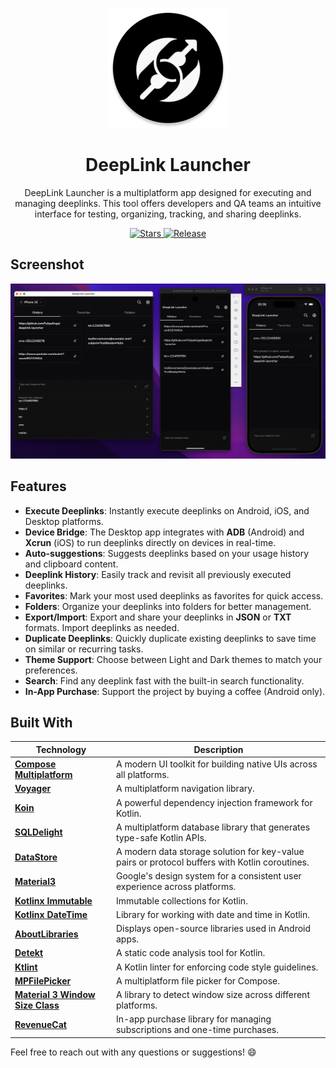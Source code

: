 <p align="center">
  <img src="androidApp/src/main/res/mipmap-xxxhdpi/ic_launcher_round.webp" alt="DeepLink Launcher Logo" />
</p>

<h1 align="center">DeepLink Launcher</h1>

<p align="center">
  DeepLink Launcher is a multiplatform app designed for executing and managing deeplinks. This tool offers developers and QA teams an intuitive interface for testing, organizing, tracking, and sharing deeplinks.
</p>

<p align="center">
  <a href="https://github.com/FelipeKoga/deeplink-launcher/stargazers">
    <img src="https://img.shields.io/github/stars/FelipeKoga/deeplink-launcher" alt="Stars" />
  </a>
  <a href="https://github.com/FelipeKoga/deeplink-launcher/actions/workflows/release.yml">
    <img src="https://github.com/FelipeKoga/deeplink-launcher/actions/workflows/release.yml/badge.svg" alt="Release" />
  </a>
</p>

## Screenshot
![screenshot](./docs/screenshot.png)

## Features

- **Execute Deeplinks**: Instantly execute deeplinks on Android, iOS, and Desktop platforms.
- **Device Bridge**: The Desktop app integrates with **ADB** (Android) and **Xcrun** (iOS) to run deeplinks directly on devices in real-time.
- **Auto-suggestions**: Suggests deeplinks based on your usage history and clipboard content.
- **Deeplink History**: Easily track and revisit all previously executed deeplinks.
- **Favorites**: Mark your most used deeplinks as favorites for quick access.
- **Folders**: Organize your deeplinks into folders for better management.
- **Export/Import**: Export and share your deeplinks in **JSON** or **TXT** formats. Import deeplinks as needed.
- **Duplicate Deeplinks**: Quickly duplicate existing deeplinks to save time on similar or recurring tasks.
- **Theme Support**: Choose between Light and Dark themes to match your preferences.
- **Search**: Find any deeplink fast with the built-in search functionality.
- **In-App Purchase**: Support the project by buying a coffee (Android only).

## Built With

| Technology | Description |
|------------|-------------|
| [**Compose Multiplatform**](https://github.com/JetBrains/compose-jb) | A modern UI toolkit for building native UIs across all platforms. |
| [**Voyager**](https://github.com/adrielcafe/voyager) | A multiplatform navigation library. |
| [**Koin**](https://insert-koin.io/) | A powerful dependency injection framework for Kotlin. |
| [**SQLDelight**](https://cashapp.github.io/sqldelight/) | A multiplatform database library that generates type-safe Kotlin APIs. |
| [**DataStore**](https://developer.android.com/jetpack/androidx/releases/datastore) | A modern data storage solution for key-value pairs or protocol buffers with Kotlin coroutines. |
| [**Material3**](https://m3.material.io/) | Google's design system for a consistent user experience across platforms. |
| [**Kotlinx Immutable**](https://github.com/Kotlin/kotlinx.collections.immutable) | Immutable collections for Kotlin. |
| [**Kotlinx DateTime**](https://github.com/Kotlin/kotlinx-datetime) | Library for working with date and time in Kotlin. |
| [**AboutLibraries**](https://github.com/mikepenz/AboutLibraries) | Displays open-source libraries used in Android apps. |
| [**Detekt**](https://github.com/detekt/detekt) | A static code analysis tool for Kotlin. |
| [**Ktlint**](https://github.com/pinterest/ktlint) | A Kotlin linter for enforcing code style guidelines. |
| [**MPFilePicker**](https://github.com/Wavesonics/compose-multiplatform-file-picker) | A multiplatform file picker for Compose. |
| [**Material 3 Window Size Class**](https://github.com/chrisbanes/material3-windowsizeclass-multiplatform) | A library to detect window size across different platforms. |
| [**RevenueCat**](https://www.revenuecat.com/) | In-app purchase library for managing subscriptions and one-time purchases. |

Feel free to reach out with any questions or suggestions! 😄
